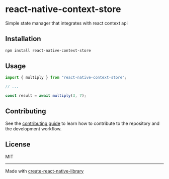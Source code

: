 # react-native-context-store
Simple state manager that integrates with react context api
## Installation

```sh
npm install react-native-context-store
```

## Usage

```js
import { multiply } from "react-native-context-store";

// ...

const result = await multiply(3, 7);
```

## Contributing

See the [contributing guide](CONTRIBUTING.md) to learn how to contribute to the repository and the development workflow.

## License

MIT

---

Made with [create-react-native-library](https://github.com/callstack/react-native-builder-bob)
